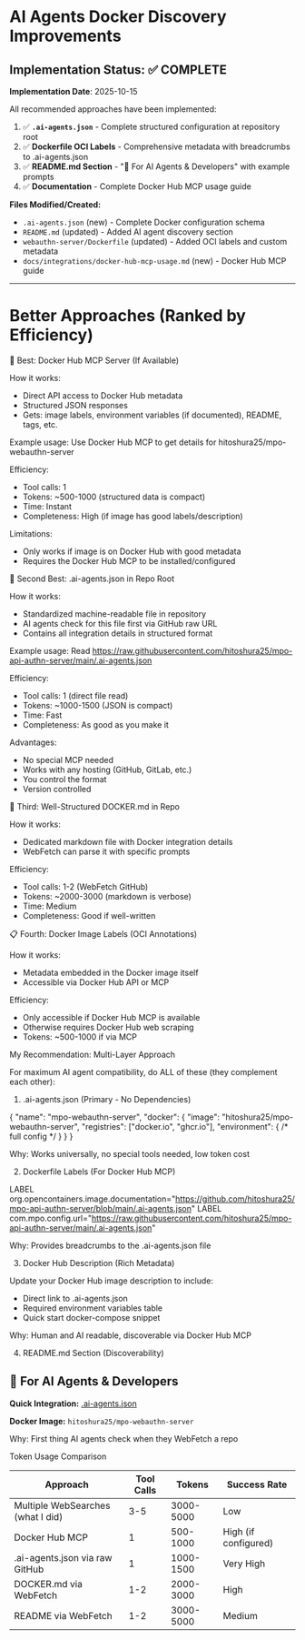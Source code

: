  # AI Agents Docker Discovery Improvements

## Implementation Status: ✅ COMPLETE

**Implementation Date**: 2025-10-15

All recommended approaches have been implemented:

1. ✅ **`.ai-agents.json`** - Complete structured configuration at repository root
2. ✅ **Dockerfile OCI Labels** - Comprehensive metadata with breadcrumbs to .ai-agents.json
3. ✅ **README.md Section** - "🤖 For AI Agents & Developers" with example prompts
4. ✅ **Documentation** - Complete Docker Hub MCP usage guide

**Files Modified/Created:**
- `.ai-agents.json` (new) - Complete Docker configuration schema
- `README.md` (updated) - Added AI agent discovery section
- `webauthn-server/Dockerfile` (updated) - Added OCI labels and custom metadata
- `docs/integrations/docker-hub-mcp-usage.md` (new) - Docker Hub MCP guide

---

# Better Approaches (Ranked by Efficiency)

  🥇 Best: Docker Hub MCP Server (If Available)

  How it works:
  - Direct API access to Docker Hub metadata
  - Structured JSON responses
  - Gets: image labels, environment variables (if documented), README, tags, etc.

  Example usage:
  Use Docker Hub MCP to get details for hitoshura25/mpo-webauthn-server

  Efficiency:
  - Tool calls: 1
  - Tokens: ~500-1000 (structured data is compact)
  - Time: Instant
  - Completeness: High (if image has good labels/description)

  Limitations:
  - Only works if image is on Docker Hub with good metadata
  - Requires the Docker Hub MCP to be installed/configured

  🥈 Second Best: .ai-agents.json in Repo Root

  How it works:
  - Standardized machine-readable file in repository
  - AI agents check for this file first via GitHub raw URL
  - Contains all integration details in structured format

  Example usage:
  Read https://raw.githubusercontent.com/hitoshura25/mpo-api-authn-server/main/.ai-agents.json

  Efficiency:
  - Tool calls: 1 (direct file read)
  - Tokens: ~1000-1500 (JSON is compact)
  - Time: Fast
  - Completeness: As good as you make it

  Advantages:
  - No special MCP needed
  - Works with any hosting (GitHub, GitLab, etc.)
  - You control the format
  - Version controlled

  🥉 Third: Well-Structured DOCKER.md in Repo

  How it works:
  - Dedicated markdown file with Docker integration details
  - WebFetch can parse it with specific prompts

  Efficiency:
  - Tool calls: 1-2 (WebFetch GitHub)
  - Tokens: ~2000-3000 (markdown is verbose)
  - Time: Medium
  - Completeness: Good if well-written

  📋 Fourth: Docker Image Labels (OCI Annotations)

  How it works:
  - Metadata embedded in the Docker image itself
  - Accessible via Docker Hub API or MCP

  Efficiency:
  - Only accessible if Docker Hub MCP is available
  - Otherwise requires Docker Hub web scraping
  - Tokens: ~500-1000 if via MCP

  My Recommendation: Multi-Layer Approach

  For maximum AI agent compatibility, do ALL of these (they complement each other):

  1. .ai-agents.json (Primary - No Dependencies)

  {
    "name": "mpo-webauthn-server",
    "docker": {
      "image": "hitoshura25/mpo-webauthn-server",
      "registries": ["docker.io", "ghcr.io"],
      "environment": { /* full config */ }
    }
  }

  Why: Works universally, no special tools needed, low token cost

  2. Dockerfile Labels (For Docker Hub MCP)

  LABEL org.opencontainers.image.documentation="https://github.com/hitoshura25/mpo-api-authn-server/blob/main/.ai-agents.json"
  LABEL com.mpo.config.url="https://raw.githubusercontent.com/hitoshura25/mpo-api-authn-server/main/.ai-agents.json"

  Why: Provides breadcrumbs to the .ai-agents.json file

  3. Docker Hub Description (Rich Metadata)

  Update your Docker Hub image description to include:
  - Direct link to .ai-agents.json
  - Required environment variables table
  - Quick start docker-compose snippet

  Why: Human and AI readable, discoverable via Docker Hub MCP

  4. README.md Section (Discoverability)

  ## 🤖 For AI Agents & Developers

  **Quick Integration:** [.ai-agents.json](./.ai-agents.json)

  **Docker Image:** `hitoshura25/mpo-webauthn-server`

  Why: First thing AI agents check when they WebFetch a repo

  Token Usage Comparison

  | Approach                          | Tool Calls | Tokens    | Success Rate         |
  |-----------------------------------|------------|-----------|----------------------|
  | Multiple WebSearches (what I did) | 3-5        | 3000-5000 | Low                  |
  | Docker Hub MCP                    | 1          | 500-1000  | High (if configured) |
  | .ai-agents.json via raw GitHub    | 1          | 1000-1500 | Very High            |
  | DOCKER.md via WebFetch            | 1-2        | 2000-3000 | High                 |
  | README via WebFetch               | 1-2        | 3000-5000 | Medium               |
